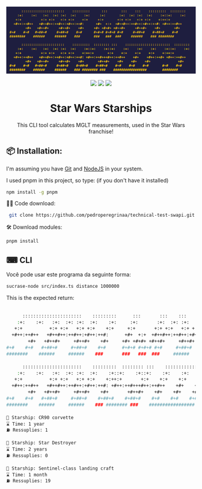 <center>

![alt](./assets/images/sw-starship.png)

</center>

<p align="center">
 <img src="https://img.shields.io/badge/Node.js-43853D?style=for-the-badge&logo=node.js&logoColor=white">
 <img src="https://img.shields.io/badge/typescript-%23323330.svg?style=for-the-badge&logo=typescript&logoColor=FFFFFF&color=2F74C0">
 <img src="https://img.shields.io/badge/pnpm-6DA55F?style=for-the-badge&logo=pnpm&logoColor=white&color=F69220">
</p>
<div align="center">
   <h1>Star Wars Starships</h1>
This CLI tool calculates MGLT measurements, used in the Star Wars franchise!

</br>
</div>

## 📦 Installation:

I'm assuming you have [Git](https://git-scm.com/) and [NodeJS](https://nodejs.org/en/) in your system.

I used pnpm in this project, so type: (if you don't have it installed)

```bash
npm install -g pnpm
```

👨‍💻 Code download:

```bash
 git clone https://github.com/pedroperegrinaa/technical-test-swapi.git
```

🛠 Download modules:

```bash
pnpm install
```
## ⌨ CLI

Você pode usar este programa da seguinte forma:

```bash
sucrase-node src/index.ts distance 1000000
```

This is the expected return:

```bash

      ::::::::::::::::::::::    :::::::::      :::       :::    :::    :::::::::  :::::::: 
    :+:    :+:   :+:  :+: :+:  :+:    :+:     :+:       :+:  :+: :+:  :+:    :+::+:    :+: 
   +:+          +:+ +:+   +:+ +:+    +:+     +:+       +:+ +:+   +:+ +:+    +:++:+         
  +#++:++#++   +#++#++:++#++:+#++:++#:      +#+  +:+  +#++#++:++#++:+#++:++#: +#++:++#++   
        +#+   +#++#+     +#++#+    +#+     +#+ +#+#+ +#++#+     +#++#+    +#+       +#+    
#+#    #+#   #+##+#     #+##+#    #+#      #+#+# #+#+# #+#     #+##+#    #+##+#    #+#     
########    ######     ######    ###       ###   ###  ###     ######    ### ########    
   
      ::::::::::::::::::::::    :::::::::  :::::::: :::    :::::::::::::::::::::::  :::::::: 
    :+:    :+:   :+:  :+: :+:  :+:    :+::+:    :+::+:    :+:    :+:    :+:    :+::+:    :+: 
   +:+          +:+ +:+   +:+ +:+    +:++:+       +:+    +:+    +:+    +:+    +:++:+         
  +#++:++#++   +#++#++:++#++:+#++:++#: +#++:++#+++#++:++#++    +#+    +#++:++#+ +#++:++#++   
        +#+   +#++#+     +#++#+    +#+       +#++#+    +#+    +#+    +#+              +#+    
#+#    #+#   #+##+#     #+##+#    #+##+#    #+##+#    #+#    #+#    #+#       #+#    #+#     
########    ######     ######    ### ######## ###    #################        ########       

🚀 Starship: CR90 corvette
⌛ Time: 1 year
⛽ Ressuplies: 1 

🚀 Starship: Star Destroyer
⌛ Time: 2 years
⛽ Ressuplies: 0 

🚀 Starship: Sentinel-class landing craft
⌛ Time: 1 month
⛽ Ressuplies: 19 

```